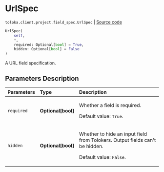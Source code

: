 # UrlSpec
`toloka.client.project.field_spec.UrlSpec` | [Source code](https://github.com/Toloka/toloka-kit/blob/v1.2.1/src/client/project/field_spec.py#L110)

```python
UrlSpec(
    self,
    *,
    required: Optional[bool] = True,
    hidden: Optional[bool] = False
)
```

A URL field specification.

## Parameters Description

| Parameters | Type | Description |
| :----------| :----| :-----------|
`required`|**Optional\[bool\]**|<p>Whether a field is required. </p><p>Default value: `True`.</p>
`hidden`|**Optional\[bool\]**|<p>Whether to hide an input field from Tolokers. Output fields can&#x27;t be hidden. </p><p>Default value: `False`.</p>
